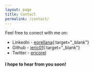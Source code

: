 ```yaml
---
layout: page
title: Contact
permalink: /contact/
---
```


Feel free to conect with me on:
* LinkedIn - [eorellana](https://www.linkedin.com/in/eorellana){:target="_blank"}
* Github - [ieric01](https://github.com/ieric01){:target="_blank"}
* Twitter - [ericorel](https://twitter.com/ericorel)

#### I hope to hear from you soon!
